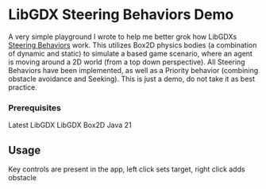 # LibGDX Steering Behaviors Demo

A very simple playground I wrote to help me better grok how LibGDXs [Steering Behaviors](https://github.com/libgdx/gdx-ai/wiki/Steering-Behaviors) work. This utilizes Box2D physics bodies (a combination of dynamic and static) to simulate a based game scenario, where an agent is moving around a 2D world (from a top down perspective). All Steering Behaviors have been implemented, as well as a Priority behavior (combining obstacle avoidance and Seeking). This is just a demo, do not take it as best practice.

### Prerequisites

Latest LibGDX
LibGDX Box2D
Java 21

## Usage

Key controls are present in the app, left click sets target, right click adds obstacle